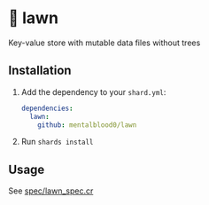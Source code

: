 # 🧃 lawn

Key-value store with mutable data files without trees

## Installation

1. Add the dependency to your `shard.yml`:

   ```yaml
   dependencies:
     lawn:
       github: mentalblood0/lawn
   ```

2. Run `shards install`

## Usage

See [spec/lawn_spec.cr](./spec/lawn_spec.cr)
